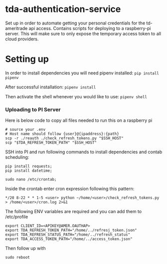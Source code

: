 # tda-authentication-service

Set up in order to automate getting your personal credentials for the td-ameritrade api access. Contains scripts for deploying to a raspberry-pi server. This will make sure to only expose the temporary access token to all cloud providers.

# Setting up

In order to install dependencies you will need pipenv installed:
`pip install pipenv`

After successful installation:
`pipenv install`

Then activate the shell whenever you would like to use:
`pipenv shell`


### Uploading to PI Server

Here is below code to copy all files needed to run this on a raspberry pi 
```
# source your .env
# Host name should follow {user}@{ipaddress}:{path}
scp -r ./reauth ./check_refresh_tokens.py "$SSH_HOST"
scp "$TDA_REFRESH_TOKEN_PATH" "$SSH_HOST"
```

SSH into PI and run following commands to install dependencies and contab scheduling:
```
pip install requests;
pip install datetime;

sudo nano /etc/crontab;
```

Inside the crontab enter cron expression following this pattern:
```
*/20 8-22 * * 1-5 <user> python ~/home/<user>/check_refresh_tokens.py > /home/<user>/cron.log 2>&1
```

The following ENV variables are required and you can add them to /etc/profile
```
export CLIENT_ID=<APIKEY@AMER.OAUTHAP>
export TDA_REFRESH_TOKEN_PATH="/home/../refresj_token.json"
export TDA_REFRESH_STATUS_PATH="/home/../refresh_status"
export TDA_ACCESS_TOKEN_PATH="/home/../access_token.json"
```

Then follow up with 
```
sudo reboot
```